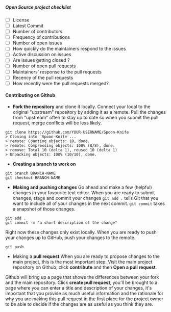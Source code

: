 ##### Open Source project checklist
- [ ] License
- [ ] Latest Commit
- [ ] Number of contributors
- [ ] Frequency  of contributions
- [ ] Number of open issues
- [ ] How quickly do the maintainers respond to the issues
- [ ] Active discussion on issues
- [ ] Are issues getting closed ?
- [ ] Number of open pull requests
- [ ] Maintainers' response to the pull requests
- [ ] Recency of the pull requests
- [ ] How recently were the pull requests merged?

#### Contributing on Github
- **Fork the repository** and clone it locally. Connect your local to the original "upstream" repository by adding it as a remote. Pull the changes from "upstream" often to stay up to date so when you submit the pull request, merge conflicts will be less likely.
```shell
git clone https://github.com/YOUR-USERNAME/Spoon-Knife
> Cloning into `Spoon-Knife`...
> remote: Counting objects: 10, done.
> remote: Compressing objects: 100% (8/8), done.
> remove: Total 10 (delta 1), reused 10 (delta 1)
> Unpacking objects: 100% (10/10), done.
```
- **Creating a branch to work on**
```shell
git branch BRANCH-NAME
git checkout BRANCH-NAME
```
- **Making and pushing changes**
Go ahead and make a few (helpful) changes in your favourite text editor.
When you are ready to submit changes, stage and commit your changes `git add .` tells Git that you want to include all of your changes in the next commit. `git commit` takes a snapshot of those changes.
```shell
git add .
git commit -m "a short description of the change"
```
Right now these changes only exist locally. When you are ready to push your changes up to GitHub, push your changes to the remote.
```shell
git push
```

- Making a **pull request**
When you are ready to propose changes to the main project, this is the most important step. Visit the main project repository on Github, click **contribute** and then **Open a pull request**.

Github will bring up a page that shows the differences between your fork and the main repository. Click **create pull request**, you'll be brought to a page where you can enter a title and description of your changes, it's important that you provide as much useful information and the rationale for why you are making this pull request in the first place for the project owner to be able to decide if the changes are as useful as you think they are.